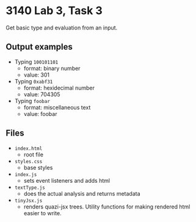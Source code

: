 # 3140 Lab 3, Task 3

Get basic type and evaluation from an input.

## Output examples
- Typing `100101101`
    - format: binary number
    - value: 301
- Typing `0xabf31`
    - format: hexidecimal number
    - value: 704305
- Typing `foobar`
    - format: miscellaneous text
    - value: foobar


## Files
- `index.html`
    - root file
- `styles.css`
    - base styles
- `index.js`
    - sets event listeners and adds html
- `textType.js`
    - does the actual analysis and returns metadata
- `tinyJsx.js`
    - renders quazi-jsx trees. Utility functions for making rendered html easier to write.